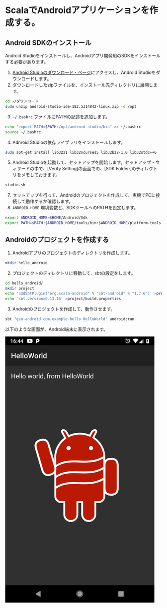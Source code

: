 # ScalaでAndroidアプリケーションを作成する。

## Android SDKのインストール

Android Studioをインストールし、Androidアプリ開発用のSDKをインストールする必要があります。

1. [Android Studioのダウンロード・ページ](https://developer.android.com/studio?hl=ja)にアクセスし、Android Studioをダウンロードします。
2. ダウンロードしたzipファイルを、インストール先ディレクトリに展開します。  
```bash
cd ~/ダウンロード
sudo unzip android-studio-ide-182.5314842-linux.zip -d /opt
```
3. `~/.bashrc` ファイルにPATHの記述を追加します。  
```bash
echo "export PATH=$PATH:/opt/android-studio/bin" >> ~/.bashrc
source ~/.bashrc
```
4. Adnroid Studioの依存ライブラリをインストールします。  
```bash
sudo apt-get install lib32z1 lib32ncurses5 lib32bz2-1.0 lib32stdc++6
```
5. Android Studioを起動して、セットアップを開始します。セットアップ・ウィザードの中で、[Verify Setting]の画面での、[SDK Folder:]のディレクトリをメモしておきます。  
```bash
studio.sh
```
7. セットアップを行って、Androidのプロジェクトを作成して、実機でPCに接続して動作するか確認します。
8. `ANDROID_HOME` 環境変数と、SDKツールへのPATHを設定します。  
```bash
export ANDROID_HOME=$HOME/Android/Sdk
export PATH=$PATH:$ANDROID_HOME/tools/bin:$ANDROID_HOME/platform-tools
```

## Androidのプロジェクトを作成する

1. Androidアプリのプロジェクトのディレクトリを作成します。  
```bash
mkdir hello_android
```

2. プロジェクトのディレクトリに移動して、sbtの設定をします。  
```bash
cd hello_android/
mkdir project
echo 'addSbtPlugin("org.scala-android" % "sbt-android" % "1.7.6")' >project/build.sbt
echo 'sbt.version=0.13.16' >project/build.properties
```

3. Androidのプロジェクトを作成して、動作させます。  
```bash
sbt "gen-android com.example.hello HelloWorld" android:run
```

以下のような画面が、Android端末に表示されます。

<img src="./images/HelloAndroid.png" width="480px">
